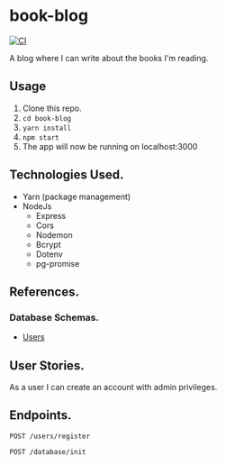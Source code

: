 # book-blog

[![CI](https://github.com/iamdanielcooper/book-blog/actions/workflows/main.yml/badge.svg)](https://github.com/iamdanielcooper/book-blog/actions/workflows/main.yml)

A blog where I can write about the books I'm reading.

## Usage

1. Clone this repo.
2. `cd book-blog`
3. `yarn install`
4. `npm start`
5. The app will now be running on localhost:3000

## Technologies Used.

-   Yarn (package management)
-   NodeJs
    -   Express
    -   Cors
    -   Nodemon
    -   Bcrypt
    -   Dotenv
    -   pg-promise

## References.

### Database Schemas.

-   [Users](https://dbdiagram.io/d/62e9a20ef31da965e8685cc5)

## User Stories.

As a user I can create an account with admin privileges.

## Endpoints.

`POST /users/register`

`POST /database/init`
